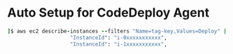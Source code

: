 # Auto Setup for CodeDeploy Agent






```ruby
]$ aws ec2 describe-instances --filters "Name=tag-key,Values=Deploy" | grep InstanceId
                    "InstanceId": "i-0xxxxxxxxxxx",
                    "InstanceId": "i-1xxxxxxxxxxx",
                    
```
